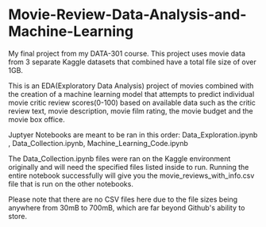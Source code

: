 # Movie-Review-Data-Analysis-and-Machine-Learning
My final project from my DATA-301 course. This project uses movie data from 3 separate Kaggle datasets that combined have a total file size of over 1GB.

This is an EDA(Exploratory Data Analysis) project of movies combined with the creation of a machine learning model that attempts to predict individual movie critic review scores(0-100) based on available data 
such as the critic review text, movie description, movie film rating, the movie budget and the movie box office.

Juptyer Notebooks are meant to be ran in this order: Data_Exploration.ipynb , Data_Collection.ipynb, Machine_Learning_Code.ipynb

The Data_Collection.ipynb files were ran on the Kaggle environment originally and will need the specified files listed inside to run. 
Running the entire notebook successfully will give you the movie_reviews_with_info.csv file that is run on the other notebooks.



Please note that there are no CSV files here due to the file sizes being anywhere from 30mB to 700mB, which are far beyond Github's ability to store.
